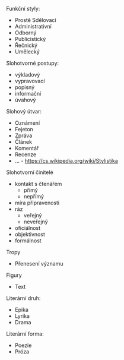 Funkční styly:

- Prostě Sdělovací
- Administrativní
- Odborný
- Publicistický
- Řečnický
- Umělecký

Slohotvorné postupy:

- výkladový
- vypravovací
- popisný
- informační
- úvahový

Slohový útvar:

- Oznámení
- Fejeton
- Zpráva
- Článek
- Komentář
- Recenze
- ... - https://cs.wikipedia.org/wiki/Stylistika

Slohotvorní činitelé

- kontakt s čtenářem
  - přímý
  - nepřímý
- míra připravenosti
- ráz
  - veřejný
  - neveřejný
- oficiálnost
- objektivnost
- formálnost

Tropy

- Přenesení významu

Figury

- Text

Literární druh:

- Epika
- Lyrika
- Drama

Literární forma:

- Poezie
- Próza
